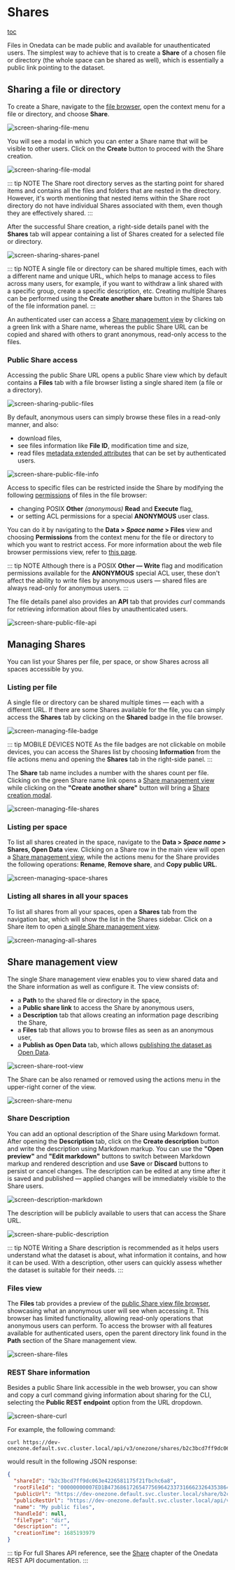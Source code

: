 # Shares

[toc][1]

Files in Onedata can be made public and available for unauthenticated users. The simplest
way to achieve that is to create a **Share** of a chosen file or directory (the whole
space can be shared as well), which is essentially a public link pointing to the dataset.

## Sharing a file or directory

To create a Share, navigate to the [file browser][], open the context
menu for a file or directory, and choose **Share**.

![screen-sharing-file-menu][]

You will see a modal in which you can enter a Share name that will be visible to other
users. Click on the **Create** button to proceed with the Share creation.

![screen-sharing-file-modal][]

::: tip NOTE
The Share root directory serves as the starting point for shared items and
contains all the files and folders that are nested in the directory. However, it's worth
mentioning that nested items within the Share root directory do not have individual Shares
associated with them, even though they are effectively shared.
:::

After the successful Share creation, a right-side details panel with the **Shares** tab
will appear containing a list of Shares created for a selected file or directory.

![screen-sharing-shares-panel][]

::: tip NOTE
A single file or directory can be shared multiple times, each with a different
name and unique URL, which helps to manage access to files across many users, for example,
if you want to withdraw a link shared with a specific group, create a specific description,
etc. Creating multiple Shares can be performed using the **Create another share** button in
the Shares tab of the file information panel.
:::

An authenticated user can access a [Share management view][] by
clicking on a green link with a Share name, whereas the public Share URL can be copied and
shared with others to grant anonymous, read-only access to the files.

### Public Share access

Accessing the public Share URL opens a public Share view which by default contains a
**Files** tab with a file browser listing a single shared item (a file or a directory).

![screen-sharing-public-files][]

By default, anonymous users can simply browse these files in a read-only manner, and also:

* download files,
* see files information like **File ID**, modification time and size,
* read files [metadata extended attributes][] that can be
  set by authenticated users.

![screen-share-public-file-info][]

Access to specific files can be restricted inside the Share by modifying the following
[permissions][] of files in the file browser:

* changing POSIX **Other** *(anonymous)* **Read** and **Execute** flag,
* or setting ACL permissions for a special **ANONYMOUS** user class.

You can do it by navigating to the **Data > *Space name* > Files** view and choosing
**Permissions** from the context menu for the file or directory to which you want to
restrict access. For more information about the web file browser permissions view, refer
to [this page][web-file-browser-permissions].

::: tip NOTE
Although there is a POSIX **Other — Write** flag and modification permissions
available for the **ANONYMOUS** special ACL user, these don't affect the ability to write
files by anonymous users — shared files are always read-only for anonymous users.
:::

The file details panel also provides an **API** tab that provides *curl* commands for
retrieving information about files by unauthenticated users.

![screen-share-public-file-api][]

## Managing Shares

You can list your Shares per file, per space, or show Shares across all spaces accessible
by you.

### Listing per file

A single file or directory can be shared multiple times — each with a different URL. If
there are some Shares available for the file, you can simply access the **Shares** tab by
clicking on the **Shared** badge in the file browser.

![screen-managing-file-badge][]

::: tip MOBILE DEVICES NOTE
As the file badges are not clickable on mobile devices, you can access the Shares list by
choosing **Information** from the file actions menu and opening the **Shares** tab in the
right-side panel.
:::

The **Share** tab name includes a number with the shares count per file. Clicking on the green Share
name link opens a [Share management view][] while clicking
on the **"Create another share"** button will bring a [Share creation modal][].

![screen-managing-file-shares][]

### Listing per space

To list all shares created in the space, navigate to the **Data > *Space name* > Shares, Open Data** view.
Clicking on a Share row in the main view will open a [Share management view][],
while the actions menu for the Share provides the following operations: **Rename**, **Remove share**, and
**Copy public URL**.

![screen-managing-space-shares][]

### Listing all shares in all your spaces

To list all shares from all your spaces, open a **Shares** tab from the navigation bar,
which will show the list in the Shares sidebar. Click on a Share item to open [a single
Share management view][Share management view].

![screen-managing-all-shares][]

## Share management view

The single Share management view enables you to view shared data and the Share information
as well as configure it. The view consists of:

* a **Path** to the shared file or directory in the space,
* a **Public share link** to access the Share by anonymous users,
* a **Description** tab that allows creating an information page describing the Share,
* a **Files** tab that allows you to browse files as seen as an anonymous user,
* a **Publish as Open Data** tab, which allows [publishing the dataset as Open Data](./open-data.md).

![screen-share-root-view][]

The Share can be also renamed or removed using the actions menu in the upper-right corner
of the view.

![screen-share-menu][]

### Share Description

You can add an optional description of the Share using Markdown format. After opening the
**Description** tab, click on the **Create description** button and write the description using
Markdown markup. You can use the **"Open preview"** and **"Edit markdown"** buttons to switch
between Markdown markup and rendered description and use **Save** or
**Discard** buttons to persist or cancel changes. The description can be edited at any
time after it is saved and published — applied changes will be immediately visible to the Share users.

![screen-description-markdown][]

The description will be publicly available to users that can access the Share URL.

![screen-share-public-description][]

::: tip NOTE
Writing a Share description is recommended as it helps users understand
what the dataset is about, what information it contains, and how it can be used. With a
description, other users can quickly assess whether the dataset is suitable for their
needs.
:::

### Files view

The **Files** tab provides a preview of the [public Share view file browser][],
showcasing what an anonymous user will see when accessing it. This browser has limited
functionality, allowing read-only operations that anonymous users can perform. To access
the browser with all features available for authenticated users, open the parent directory
link found in the **Path** section of the Share management view.

![screen-share-files][]

<!-- ### Open Data -->

### REST Share information

Besides a public Share link accessible in the web browser, you can show and copy a curl
command giving information about sharing for the CLI, selecting the **Public REST endpoint**
option from the URL dropdown.

![screen-share-curl][]

For example, the following command:

```shell
curl https://dev-onezone.default.svc.cluster.local/api/v3/onezone/shares/b2c3bcd7ff9dc063e4226581175f21fbchc6a8/public
```

would result in the following JSON response:

```json
{
  "shareId": "b2c3bcd7ff9dc063e4226581175f21fbchc6a8",
  "rootFileId": "00000000007ED1B4736861726547756964233731666232643538646166323835616664623339303265663331653131646538636864626137236133613138616463346137376464316236313039363862326138353735633431636830643762236232633362636437666639646330363365343232363538313137356632316662636863366138",
  "publicUrl": "https://dev-onezone.default.svc.cluster.local/share/b2c3bcd7ff9dc063e4226581175f21fbchc6a8",
  "publicRestUrl": "https://dev-onezone.default.svc.cluster.local/api/v3/onezone/shares/b2c3bcd7ff9dc063e4226581175f21fbchc6a8/public",
  "name": "My public files",
  "handleId": null,
  "fileType": "dir",
  "description": "",
  "creationTime": 1685193979
}
```

::: tip
For full Shares API reference, see the [Share][share-API] chapter of the Onedata REST API
documentation.
:::

<!-- references -->

[1]: <>

[file browser]: web-file-browser.md

[Share management view]: #share-management-view

[metadata extended attributes]: ./metadata.md#extended-attributes

[permissions]: ./data.md#data-access-control

[web-file-browser-permissions]: ./web-file-browser.md#permissions

[Share creation modal]: #sharing-a-file-or-directory

[public Share view file browser]: #public-share-access

[share-API]: https://onedata.org/#/home/api/stable/onezone?anchor=tag/Share

[screen-sharing-file-menu]: ../../images/user-guide/shares/sharing-file-menu.png

[screen-sharing-file-modal]: ../../images/user-guide/shares/sharing-file-modal.png

[screen-sharing-shares-panel]: ../../images/user-guide/shares/sharing-shares-panel.png

[screen-sharing-public-files]: ../../images/user-guide/shares/sharing-public-files.png

[screen-share-public-file-info]: ../../images/user-guide/shares/share-public-file-info.png

[screen-share-public-file-api]: ../../images/user-guide/shares/share-public-file-api.png

[screen-managing-file-badge]: ../../images/user-guide/shares/managing-file-badge.png

[screen-managing-file-shares]: ../../images/user-guide/shares/managing-file-shares.png

[screen-managing-space-shares]: ../../images/user-guide/shares/managing-space-shares.png

[screen-managing-all-shares]: ../../images/user-guide/shares/managing-all-shares.png

[screen-share-root-view]: ../../images/user-guide/shares/share-root-view.png

[screen-share-menu]: ../../images/user-guide/shares/share-menu.png

[screen-description-markdown]: ../../images/user-guide/shares/share-description-markdown.png

[screen-share-public-description]: ../../images/user-guide/shares/share-public-description.png

[screen-share-files]: ../../images/user-guide/shares/share-files.png

[screen-share-curl]: ../../images/user-guide/shares/share-curl.png
